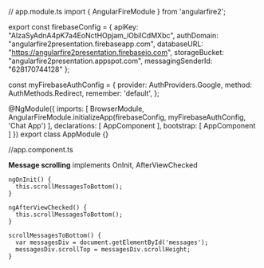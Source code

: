 // app.module.ts
import { AngularFireModule } from 'angularfire2';

export const firebaseConfig = {
    apiKey: "AIzaSyAdnA4pK7a4EoNctHOpjam_iObilCdMXbc",
    authDomain: "angularfire2presentation.firebaseapp.com",
    databaseURL: "https://angularfire2presentation.firebaseio.com",
    storageBucket: "angularfire2presentation.appspot.com",
    messagingSenderId: "628170744128"
};

const myFirebaseAuthConfig = {
  provider: AuthProviders.Google,
  method: AuthMethods.Redirect,
  remember: 'default', 
};

@NgModule({
  imports: [
    BrowserModule,
    AngularFireModule.initializeApp(firebaseConfig, myFirebaseAuthConfig, 'Chat App')
  ],
  declarations: [ AppComponent ],
  bootstrap: [ AppComponent ]
})
export class AppModule {}


//app.component.ts

**Message scrolling**
implements OnInit, AfterViewChecked

    ngOnInit() {
      this.scrollMessagesToBottom();
    }

    ngAfterViewChecked() {
      this.scrollMessagesToBottom();
    }

    scrollMessagesToBottom() {
      var messagesDiv = document.getElementById('messages');
      messagesDiv.scrollTop = messagesDiv.scrollHeight;
    }